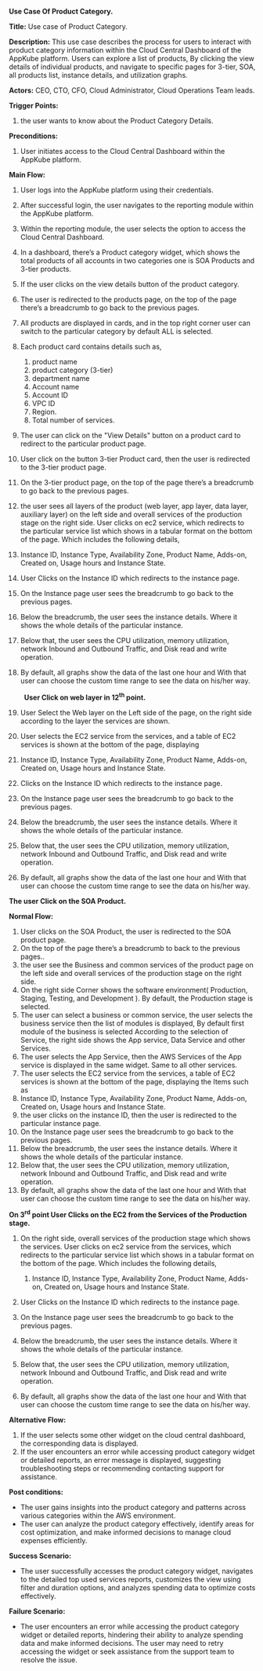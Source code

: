 
**Use Case Of Product Category.**

**Title:** Use case of Product Category. 

**Description:** This use case describes the process for users to interact with product category information within the Cloud Central Dashboard of the AppKube platform. Users can explore a list of products, By clicking the view details of individual products, and navigate to specific pages for 3-tier, SOA, all products list, instance details, and utilization graphs.

**Actors:**  CEO, CTO, CFO, Cloud Administrator, Cloud Operations Team leads.

**Trigger Points:**

1. the user wants to know about the Product Category Details.

**Preconditions:**

1. User initiates access to the Cloud Central Dashboard within the AppKube platform.

**Main Flow:**

1. User logs into the AppKube platform using their credentials.
1. After successful login, the user navigates to the reporting module within the AppKube platform.
1. Within the reporting module, the user selects the option to access the Cloud Central Dashboard.
1. In a dashboard, there’s a Product category widget, which shows the total products of all accounts in two categories one is SOA Products and 3-tier products.
1. If the user clicks on the view details button of the product category.
1. The user is redirected to the products page, on the top of the page there’s a breadcrumb to go back to the previous pages.
1. All products are displayed in cards, and in the top right corner user can switch to the particular category by default ALL is selected.
1. Each product card contains details such as, 
   1. product name
   1. product category (3-tier)
   1. department name
   1. Account name
   1. Account ID
   1. VPC ID
   1. Region.
   1. Total number of services.
1. The user can click on the "View Details" button on a product card to redirect to the particular product page.
1. User click on the button 3-tier Product card, then the user is redirected to the 3-tier product page.
1. On the 3-tier product page, on the top of the page there’s a breadcrumb to go back to the previous pages.
1. the user sees all layers of the product (web layer, app layer, data layer, auxiliary layer) on the left side and overall services of the production stage on the right side. User clicks on ec2 service, which redirects to the particular service list which shows in a tabular format on the bottom of the page. Which includes the following details,
  1. Instance ID,  Instance Type, Availability Zone, Product Name, Adds-on, Created on, Usage hours and Instance State.
1. User Clicks on the Instance ID which redirects to the instance page.
1. On the Instance page user sees the breadcrumb to go back to the previous pages.
1. Below the breadcrumb, the user sees the instance details. Where it shows the whole details of the particular instance.
1. Below that, the user sees the CPU utilization, memory utilization, network Inbound and Outbound Traffic, and Disk read and write operation.
1. By default, all graphs show the data of the last one hour and With that user can choose the custom time range to see the data on his/her way.


   ` `<b>User Click on web layer in 12<sup>th</sup> point.</b>

1. User Select the Web layer on the Left side of the page, on the right side according to the layer the services are shown.
1. User selects the EC2 service from the services, and a table of EC2 services is shown at the bottom of the page, displaying
 1. Instance ID,  Instance Type, Availability Zone, Product Name, Adds-on, Created on, Usage hours and Instance State.
1. Clicks on the Instance ID which redirects to the instance page.
1. On the Instance page user sees the breadcrumb to go back to the previous pages.
1. Below the breadcrumb, the user sees the instance details. Where it shows the whole details of the particular instance.
1. Below that, the user sees the CPU utilization, memory utilization, network Inbound and Outbound Traffic, and Disk read and write operation.
1. By default, all graphs show the data of the last one hour and With that user can choose the custom time range to see the data on his/her way.

**The user Click on the SOA Product.**

**Normal Flow:**

1. User clicks on the SOA Product, the user is redirected to the SOA product page.
1. On the top of the page there’s a breadcrumb to back to the previous pages..
1. the user see the Business and common services of the product page on the left side and overall services of the production stage on the right side. 
1. On the right side Corner shows the software environment( Production, Staging, Testing, and Development ). By default, the Production stage is selected.
1. The user can select a business or common service, the user selects the business service then the list of modules is displayed, By default first module of the business is selected According to the selection of Service, the right side shows the App service, Data Service and  other Services.
1. The user selects the App Service, then the AWS Services of the App service is displayed in the same widget. Same to all other services.
1. The user selects the EC2 service from the services, a table of EC2 services is shown at the bottom of the page, displaying the Items such as 
  1. Instance ID,  Instance Type, Availability Zone, Product Name, Adds-on, Created on, Usage hours and Instance State.
1. the user clicks on the instance ID, then the user is redirected to the particular instance page.
1. On the Instance page user sees the breadcrumb to go back to the previous pages.
1. Below the breadcrumb, the user sees the instance details. Where it shows the whole details of the particular instance.
1. Below that, the user sees the CPU utilization, memory utilization, network Inbound and Outbound Traffic, and Disk read and write operation.
1. By default, all graphs show the data of the last one hour and With that user can choose the custom time range to see the data on his/her way.

<b>On 3<sup>rd</sup> point User Clicks on the EC2 from the Services of the Production stage.</b>

1. On the right side, overall services of the production stage which shows the services. User clicks on ec2 service from the services, which redirects to the particular service list which shows in a tabular format on the bottom of the page. Which includes the following details,
   1. Instance ID,  Instance Type, Availability Zone, Product Name, Adds-on, Created on, Usage hours and Instance State.

1. User Clicks on the Instance ID which redirects to the instance page.
1. On the Instance page user sees the breadcrumb to go back to the previous pages.
1. Below the breadcrumb, the user sees the instance details. Where it shows the whole details of the particular instance.
1. Below that, the user sees the CPU utilization, memory utilization, network Inbound and Outbound Traffic, and Disk read and write operation.
1. By default, all graphs show the data of the last one hour and With that user can choose the custom time range to see the data on his/her way.

   
**Alternative Flow:**

1. If the user selects some other widget on the cloud central dashboard, the corresponding data is displayed.
1. If the user encounters an error while accessing product category widget or detailed reports, an error message is displayed, suggesting troubleshooting steps or recommending contacting support for assistance.

**Post conditions:**

- The user gains insights into the product category and patterns across various categories within the AWS environment.
- The user can analyze the product category effectively, identify areas for cost optimization, and make informed decisions to manage cloud expenses efficiently.

**Success Scenario:**

- The user successfully accesses the product category widget, navigates to the detailed top used services reports, customizes the view using filter and duration options, and analyzes spending data to optimize costs effectively.

**Failure Scenario:**

- The user encounters an error while accessing the product category widget or detailed reports, hindering their ability to analyze spending data and make informed decisions. The user may need to retry accessing the widget or seek assistance from the support team to resolve the issue.

   
